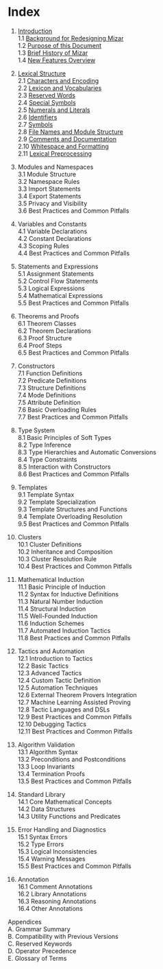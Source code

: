 # Index

1. [Introduction](./1.introduction.md)  
    1.1 [Background for Redesigning Mizar](./1.introduction.md#11-background-for-redesigning-mizar)  
    1.2 [Purpose of this Document](./1.introduction.md#12-purpose-of-this-document)  
    1.3 [Brief History of Mizar](./1.introduction.md#13-brief-history-of-mizar)  
    1.4 [New Features Overview](./1.introduction.md#14-new-features-overview)  

2. [Lexical Structure](./2.lexical_structure.md)  
    2.1 [Characters and Encoding](./2.lexical_structure.md#21-characters-and-encoding)  
    2.2 [Lexicon and Vocabularies](./2.lexical_structure.md#22-lexicon-and-vocabularies)  
    2.3 [Reserved Words](./2.lexical_structure.md#23-reserved-words)  
    2.4 [Special Symbols](./2.lexical_structure.md#24-special-symbols)  
    2.5 [Numerals and Literals](./2.lexical_structure.md#25-numerals-and-literals)  
    2.6 [Identifiers](./2.lexical_structure.md#26-identifiers)  
    2.7 [Symbols](./2.lexical_structure.md#27-symbols)  
    2.8 [File Names and Module Structure](./2.lexical_structure.md#28-file-names-and-module-structure)  
    2.9 [Comments and Documentation](./2.lexical_structure.md#29-comments-and-documentation)  
    2.10 [Whitespace and Formatting](./2.lexical_structure.md#210-whitespace-and-formatting)  
    2.11 [Lexical Preprocessing](./2.lexical_structure.md#211-lexical-preprocessing)  

3. Modules and Namespaces  
    3.1 Module Structure  
    3.2 Namespace Rules  
    3.3 Import Statements  
    3.4 Export Statements  
    3.5 Privacy and Visibility  
    3.6 Best Practices and Common Pitfalls  

4. Variables and Constants  
    4.1 Variable Declarations  
    4.2 Constant Declarations  
    4.3 Scoping Rules  
    4.4 Best Practices and Common Pitfalls  

5. Statements and Expressions  
    5.1 Assignment Statements  
    5.2 Control Flow Statements  
    5.3 Logical Expressions  
    5.4 Mathematical Expressions  
    5.5 Best Practices and Common Pitfalls  

6. Theorems and Proofs  
    6.1 Theorem Classes  
    6.2 Theorem Declarations  
    6.3 Proof Structure  
    6.4 Proof Steps  
    6.5 Best Practices and Common Pitfalls  

7. Constructors  
    7.1 Function Definitions  
    7.2 Predicate Definitions  
    7.3 Structure Definitions  
    7.4 Mode Definitions  
    7.5 Attribute Definition  
    7.6 Basic Overloading Rules  
    7.7 Best Practices and Common Pitfalls  

8. Type System  
    8.1 Basic Principles of Soft Types  
    8.2 Type Inference  
    8.3 Type Hierarchies and Automatic Conversions  
    8.4 Type Constraints  
    8.5 Interaction with Constructors  
    8.6 Best Practices and Common Pitfalls  

9. Templates  
    9.1 Template Syntax  
    9.2 Template Specialization  
    9.3 Template Structures and Functions  
    9.4 Template Overloading Resolution  
    9.5 Best Practices and Common Pitfalls  

10. Clusters  
    10.1 Cluster Definitions  
    10.2 Inheritance and Composition  
    10.3 Cluster Resolution Rule  
    10.4 Best Practices and Common Pitfalls  

11. Mathematical Induction  
    11.1 Basic Principle of Induction  
    11.2 Syntax for Inductive Definitions  
    11.3 Natural Number Induction  
    11.4 Structural Induction  
    11.5 Well-Founded Induction  
    11.6 Induction Schemes  
    11.7 Automated Induction Tactics  
    11.8 Best Practices and Common Pitfalls  

12. Tactics and Automation  
    12.1 Introduction to Tactics  
    12.2 Basic Tactics  
    12.3 Advanced Tactics  
    12.4 Custom Tactic Definition  
    12.5 Automation Techniques  
    12.6 External Theorem Provers Integration  
    12.7 Machine Learning Assisted Proving  
    12.8 Tactic Languages and DSLs  
    12.9 Best Practices and Common Pitfalls  
    12.10 Debugging Tactics  
    12.11 Best Practices and Common Pitfalls  

13. Algorithm Validation  
    13.1 Algorithm Syntax  
    13.2 Preconditions and Postconditions  
    13.3 Loop Invariants  
    13.4 Termination Proofs  
    13.5 Best Practices and Common Pitfalls  

14. Standard Library  
    14.1 Core Mathematical Concepts  
    14.2 Data Structures  
    14.3 Utility Functions and Predicates  

15. Error Handling and Diagnostics  
    15.1 Syntax Errors  
    15.2 Type Errors  
    15.3 Logical Inconsistencies  
    15.4 Warning Messages  
    15.5 Best Practices and Common Pitfalls  

16. Annotation  
    16.1 Comment Annotations  
    16.2 Library Annotations  
    16.3 Reasoning Annotations  
    16.4 Other Annotations  

Appendices  
A. Grammar Summary  
B. Compatibility with Previous Versions  
C. Reserved Keywords  
D. Operator Precedence  
E. Glossary of Terms  
